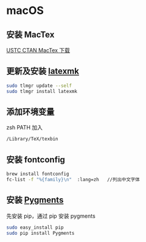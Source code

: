 # macOS 

## 安装 MacTex

[USTC CTAN MacTex 下载](http://mirrors.ustc.edu.cn/CTAN/systems/mac/mactex/MacTeX.pkg)

## 更新及安装 [latexmk](http://mg.readthedocs.io/latexmk.html)

```zsh
sudo tlmgr update --self
sudo tlmgr install latexmk
```

## 添加环境变量

zsh PATH 加入

```zsh
/Library/TeX/texbin
```

## 安装 fontconfig

```zsh
brew install fontconfig
fc-list -f "%{family}\n"  :lang=zh   //列出中文字体
```

## 安装 [Pygments](http://pygments.org/)

先安装 pip，通过 pip 安装 pygments

```bash
sudo easy_install pip
sudo pip install Pygments
```
